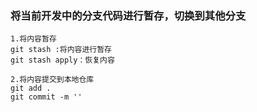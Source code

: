 
### 将当前开发中的分支代码进行暂存，切换到其他分支
```
1.将内容暂存
git stash :将内容进行暂存
git stash apply：恢复内容

2.将内容提交到本地仓库
git add .
git commit -m ''

```
 